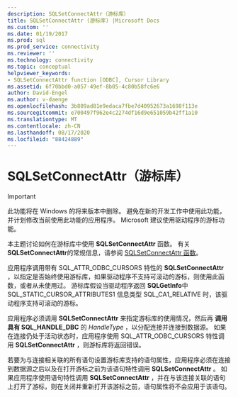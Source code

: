 ```yaml
---
description: SQLSetConnectAttr（游标库）
title: SQLSetConnectAttr (游标库) |Microsoft Docs
ms.custom: ''
ms.date: 01/19/2017
ms.prod: sql
ms.prod_service: connectivity
ms.reviewer: ''
ms.technology: connectivity
ms.topic: conceptual
helpviewer_keywords:
- SQLSetConnectAttr function [ODBC], Cursor Library
ms.assetid: 6f70bbd0-a057-49ef-8b05-4c80b58fc6e6
author: David-Engel
ms.author: v-daenge
ms.openlocfilehash: 3b809ad81e9edaca7fbe7d40952673a1698f113e
ms.sourcegitcommit: e700497f962e4c2274df16d9e651059b42ff1a10
ms.translationtype: MT
ms.contentlocale: zh-CN
ms.lasthandoff: 08/17/2020
ms.locfileid: "88424889"
---
```

# <a name="sqlsetconnectattr-cursor-library"></a>SQLSetConnectAttr（游标库）
> [!IMPORTANT]  
>  此功能将在 Windows 的将来版本中删除。 避免在新的开发工作中使用此功能，并计划修改当前使用此功能的应用程序。 Microsoft 建议使用驱动程序的游标功能。  
  
 本主题讨论如何在游标库中使用 **SQLSetConnectAttr** 函数。 有关 **SQLSetConnectAttr**的常规信息，请参阅 [SQLSetConnectAttr 函数](../../../odbc/reference/syntax/sqlsetconnectattr-function.md)。  
  
 应用程序调用带有 SQL_ATTR_ODBC_CURSORS 特性的 **SQLSetConnectAttr** ，以指定是否始终使用游标库，如果驱动程序不支持可滚动的游标，则使用此函数，或者从未使用过。 游标库假设当驱动程序返回 **SQLGetInfo**中 SQL_STATIC_CURSOR_ATTRIBUTES1 信息类型 SQL_CA1_RELATIVE 时，该驱动程序支持可滚动的游标。  
  
 应用程序必须调用 **SQLSetConnectAttr** 来指定游标库的使用情况，然后再 **调用具有 SQL_HANDLE_DBC** 的 *HandleType* ，以分配连接并连接到数据源。 如果在连接仍处于活动状态时，应用程序使用 SQL_ATTR_ODBC_CURSORS 特性调用 **SQLSetConnectAttr** ，则游标库将返回错误。  
  
 若要为与连接相关联的所有语句设置游标库支持的语句属性，应用程序必须在连接到数据源之后以及在打开游标之前为该语句特性调用 **SQLSetConnectAttr** 。 如果应用程序使用语句特性调用 **SQLSetConnectAttr** ，并在与该连接关联的语句上打开了游标，则在关闭并重新打开该游标之前，语句属性将不会应用于该语句。

